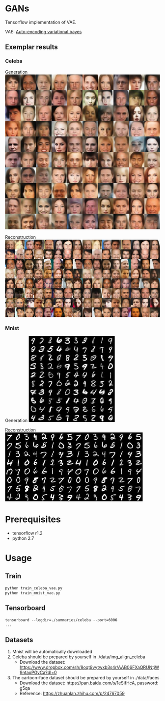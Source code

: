 # GANs

Tensorflow implementation of VAE.

VAE: [Auto-encoding variational bayes](http://arxiv.org/abs/1312.6114) 

## Exemplar results

### Celeba
Generation
<img src="./pics/celeba_generate_Epoch_(99)_(3165of3165).jpg">

Reconstruction
<img src="./pics/celeba_reconstruct_Epoch_(99)_(3165of3165).jpg">

### Mnist
Generation
<img src="./pics/mnist_generate_Epoch_(99)_(937of937).jpg">

Reconstruction
<img src="./pics/mnist_reconstruct_Epoch_(99)_(937of937).jpg">

# Prerequisites
- tensorflow r1.2
- python 2.7

# Usage

## Train
```
python train_celeba_vae.py
python train_mnist_vae.py
```
## Tensorboard
```
tensorboard --logdir=./summaries/celeba --port=6006
...
```

## Datasets
1. Mnist will be automatically downloaded
2. Celeba should be prepared by yourself in ./data/img_align_celeba
    - Download the dataset: https://www.dropbox.com/sh/8oqt9vytwxb3s4r/AAB06FXaQRUNtjW9ntaoPGvCa?dl=0
3. The cartoon-face dataset should be prepared by yourself in ./data/faces
    - Download the dataset: https://pan.baidu.com/s/1eSifHcA, password: g5qa
    - Reference: https://zhuanlan.zhihu.com/p/24767059